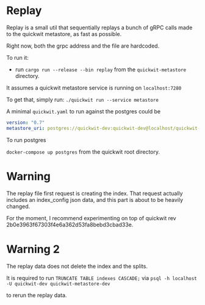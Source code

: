 # Replay

Replay is a small util that sequentially replays a bunch of gRPC calls made to the
quickwit metastore, as fast as possible.

Right now, both the grpc address and the file are hardcoded.

To run it:

- run `cargo run --release --bin replay` from the `quickwit-metastore` directory.

It assumes a quickwit metastore service is running on `localhost:7280`

To get that, simply run:
`./quickwit run --service metastore`

A minimal `quickwit.yaml` to run against the postgres could be

```yaml
version: "0.7"
metastore_uri: postgres://quickwit-dev:quickwit-dev@localhost/quickwit-metastore-dev
```

To run postgres

`docker-compose up postgres` from the quickwit root directory.

# Warning

The replay file first request is creating the index.
That request actually includes an index_config json data, and this part is about to be heavily changed.

For the moment, I recommend experimenting on top of quickwit rev 2b0e3963f67303f4e6a362d53fa8bebd3cbad33e.

# Warning 2

The replay data does not delete the index and the splits.

It is required to run
`TRUNCATE TABLE indexes CASCADE;`
via
`psql -h localhost -U quickwit-dev quickwit-metastore-dev`

to rerun the replay data.
